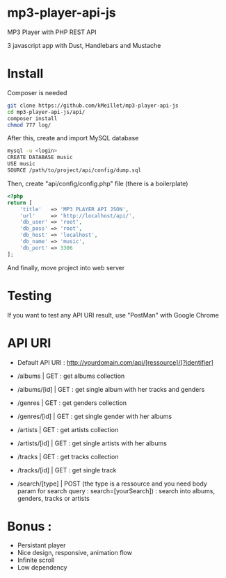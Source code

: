 # mp3-player-api-js

MP3 Player with PHP REST API

3 javascript app with Dust, Handlebars and Mustache

# Install

Composer is needed

```sh
git clone https://github.com/kMeillet/mp3-player-api-js
cd mp3-player-api-js/api/
composer install
chmod 777 log/
```

After this, create and import MySQL database

```sh
mysql -u <login>
CREATE DATABASE music
USE music
SOURCE /path/to/project/api/config/dump.sql
```

Then, create "api/config/config.php" file (there is a boilerplate)
```php
<?php
return [
    'title'   => 'MP3 PLAYER API JSON',
    'url'     => 'http://localhost/api/',
    'db_user' => 'root',
    'db_pass' => 'root',
    'db_host' => 'localhost',
    'db_name' => 'music',
    'db_port' => 3306
];
```

And finally, move project into web server

# Testing

If you want to test any API URI result, use "PostMan" with Google Chrome

# API URI

- Default API URI : http://yourdomain.com/api/[ressource]/[?identifier]

- /albums | GET : get albums collection
- /albums/[id] | GET : get single album with her tracks and genders

- /genres | GET : get genders collection
- /genres/[id] | GET : get single gender with her albums

- /artists | GET : get artists collection
- /artists/[id] | GET : get single artists with her albums

- /tracks | GET : get tracks collection
- /tracks/[id] | GET : get single track

- /search/[type] | POST (the type is a ressource and you need body param for search query : search=[yourSearch]) : search into albums, genders, tracks or artists

# Bonus :

- Persistant player
- Nice design, responsive, animation flow
- Infinite scroll
- Low dependency
